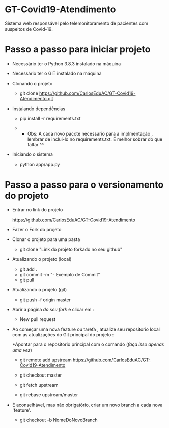 # GT-Covid19-Atendimento
Sistema web responsável pelo telemonitoramento de pacientes com suspeitos de Covid-19.

# Passo a passo para iniciar projeto
- Necessário ter o Python 3.8.3 instalado na máquina
- Necessário ter o GIT instalado na máquina

- Clonando o projeto

    - git clone https://github.com/CarlosEduAC/GT-Covid19-Atendimento.git

- Instalando dependências 

    - pip install -r requirements.txt

    - * Obs: A cada novo pacote necessario para a implmentação , lembrar de inclui-lo no requirements.txt. É melhor sobrar do que faltar ^^

- Iniciando o sistema

    - python app/app.py

# Passo a passo para o versionamento do projeto

- Entrar no link do projeto 
    
    https://github.com/CarlosEduAC/GT-Covid19-Atendimento

- Fazer o Fork do projeto

- Clonar o projeto para uma pasta

    - git clone "Link do projeto forkado no seu github"

- Atualizando o projeto (local)

    - git add .
    - git commit -m "- Exemplo de Commit"
    - git pull

- Atualizando o projeto (git)

    - git push -f origin master

- Abrir a página *do seu fork* e clicar em :
    
    - New pull request

- Ao começar uma nova feature ou tarefa , atualize seu repositorio local com as atualizações do Git principal do projeto :

    *Apontar para o repositorio principal com o comando (*faça isso apenas uma vez*)
    - git remote add upstream https://github.com/CarlosEduAC/GT-Covid19-Atendimento


    - git checkout master 
    - git fetch upstream 
    - git rebase upstream/master

* É aconselhável, mas não obrigatório, criar um novo branch a cada nova 'feature'.
    
    - git checkout -b NomeDoNovoBranch
